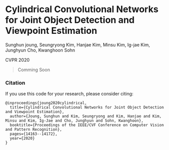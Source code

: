 # Cylindrical Convolutional Networks for Joint Object Detection and Viewpoint Estimation

Sunghun joung, Seungryong Kim, Hanjae Kim, Minsu Kim, Ig-jae Kim, Junghyun Cho, Kwanghoon Sohn

CVPR 2020


> Comming Soon

### Citation
If you use this code for your research, please consider citing:

```
@inproceedings{joung2020cylindrical,
  title={Cylindrical Convolutional Networks for Joint Object Detection and Viewpoint Estimation},
  author={Joung, Sunghun and Kim, Seungryong and Kim, Hanjae and Kim, Minsu and Kim, Ig-Jae and Cho, Junghyun and Sohn, Kwanghoon},
  booktitle={Proceedings of the IEEE/CVF Conference on Computer Vision and Pattern Recognition},
  pages={14163--14172},
  year={2020}
}
```
